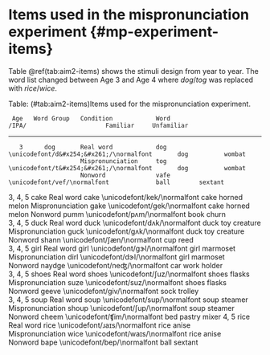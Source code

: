 
Items used in the mispronunciation experiment {#mp-experiment-items}
========================================================================






Table \@ref(tab:aim2-items) shows the stimuli design from year to
year. The word list changed between Age 3 and Age 4 where *dog*/*tog* was
replaced with *rice*/*wice*.


Table: (\#tab:aim2-items)Items used for the mispronunciation experiment.

     Age   Word Group   Condition            Word                       /IPA/                      Familiar     Unfamiliar  
--------  ------------  -----------------  --------  -------------------------------------------  ----------  --------------
       3      dog       Real word            dog      \unicodefont/d&#x254;&#x261;/\normalfont       dog          wombat    
                        Mispronunciation     tog      \unicodefont/t&#x254;&#x261;/\normalfont       dog          wombat    
                        Nonword              vafe           \unicodefont/vef/\normalfont             ball        sextant    
 3, 4, 5      cake      Real word            cake           \unicodefont/kek/\normalfont             cake      horned melon 
                        Mispronunciation     gake        \unicodefont/&#x261;ek/\normalfont          cake      horned melon 
                        Nonword              pumm        \unicodefont/p&#x28C;m/\normalfont          book         churn     
 3, 4, 5      duck      Real word            duck        \unicodefont/d&#x28C;k/\normalfont          duck      toy creature 
                        Mispronunciation     guck     \unicodefont/&#x261;&#x28C;k/\normalfont       duck      toy creature 
                        Nonword             shann        \unicodefont/&#x283;æn/\normalfont          cup           reed     
 3, 4, 5      girl      Real word            girl     \unicodefont/&#x261;&#x025D;l/\normalfont      girl        marmoset   
                        Mispronunciation     dirl        \unicodefont/d&#x025D;l/\normalfont         girl        marmoset   
                        Nonword             naydge       \unicodefont/ne&#x2A4;/\normalfont          car       work holder  
 3, 4, 5     shoes      Real word           shoes        \unicodefont/&#x283;uz/\normalfont         shoes         flasks    
                        Mispronunciation     suze           \unicodefont/suz/\normalfont            shoes         flasks    
                        Nonword             geeve        \unicodefont/&#x261;iv/\normalfont          sock        trolley    
 3, 4, 5      soup      Real word            soup           \unicodefont/sup/\normalfont             soup        steamer    
                        Mispronunciation    shoup        \unicodefont/&#x283;up/\normalfont          soup        steamer    
                        Nonword             cheem        \unicodefont/&#x2A7;im/\normalfont          bed       pastry mixer 
    4, 5      rice      Real word            rice     \unicodefont/&#x279;a&#x26A;s/\normalfont      rice         anise     
                        Mispronunciation     wice        \unicodefont/wa&#x26A;s/\normalfont         rice         anise     
                        Nonword              bape           \unicodefont/bep/\normalfont             ball        sextant    
